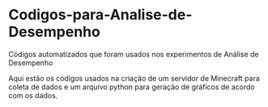 # Codigos-para-Analise-de-Desempenho
Códigos automatizados que foram usados nos experimentos de Análise de Desempenho

Aqui estão os códigos usados na criação de um servidor de Minecraft para coleta de dados e um arquivo python para geração de gráficos de acordo com os dados.
